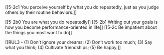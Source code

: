 [[5-2c1 You perceive yourself by what you do repeatedly, just as you judge others by their routine behaviors.]]

[[5-2b0 You are what you do repeatedly]]
[[5-2b1 Writing out your goals is how you become performance-oriented in life]]
[[5-2c Be impatient about the things you most want to do]]

[[RUL3 - (1) Don’t ignore your dreams; (2) Don’t work too much; (3) Say what you think; (4) Cultivate friendships; (5) Be happy.]]
